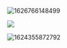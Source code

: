 ![1626766148499](C:\Users\fengpan\AppData\Roaming\Typora\typora-user-images\1626766148499.png)

![](C:\Users\fengpan\AppData\Roaming\Typora\typora-user-images\1626766110209.png)

![1624355872792](C:\Users\fengpan\AppData\Roaming\Typora\typora-user-images\1624355872792.png)
